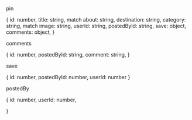 <!-- users

{
  email: string,
  userName: string,
  image: string
} -->

pin

{
  id: number,
  title: string, match
  about: string,
  destination: string, <!-- url -->
  category: string, match
  image: string,
  userId: string,
  postedById: string,
  save: object,
  comments: object,
}

comments

{
  id: number,
  postedById: string,
  comment: string,
}

save 

{
  id: number,
  postedById: number,
  userId: number
}

postedBy

{
  id: number,
  userId: number,
  
}